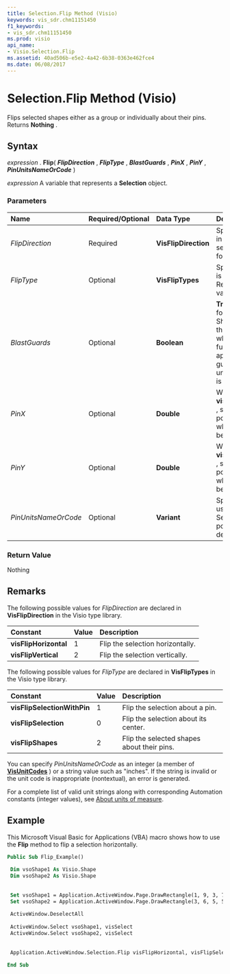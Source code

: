 ```yaml
---
title: Selection.Flip Method (Visio)
keywords: vis_sdr.chm11151450
f1_keywords:
- vis_sdr.chm11151450
ms.prod: visio
api_name:
- Visio.Selection.Flip
ms.assetid: 40ad506b-e5e2-4a42-6b38-0363e462fce4
ms.date: 06/08/2017
---
```



# Selection.Flip Method (Visio)

Flips selected shapes either as a group or individually about their pins. Returns  **Nothing** .


## Syntax

 _expression_ . **Flip**( **_FlipDirection_** , **_FlipType_** , **_BlastGuards_** , **_PinX_** , **_PinY_** , **_PinUnitsNameOrCode_** )

 _expression_ A variable that represents a **Selection** object.


### Parameters



|**Name**|**Required/Optional**|**Data Type**|**Description**|
|:-----|:-----|:-----|:-----|
| _FlipDirection_|Required| **VisFlipDirection**|Specifies the direction in which to flip the selection. See Remarks for possible values.|
| _FlipType_|Optional| **VisFlipTypes**|Specifes how selection is to be flipped. See Remarks for possible values.|
| _BlastGuards_|Optional| **Boolean**| **True** to override formulas in the ShapeSheet of any of the selected shapes to which the GUARD function has been applied; **False** to leave guarded formulas unchanged. The default is **False** .|
| _PinX_|Optional| **Double**|When  _FlipType_ is **visFlipSelectionWithPin** , specifies the X-position of the pin about which the selection is to be flipped.|
| _PinY_|Optional| **Double**|When  _FlipType_ is **visFlipSelectionWithPin** , specifies the Y-position of the pin about which the selection is to be flipped.|
| _PinUnitsNameOrCode_|Optional| **Variant**|Specifies the units to use for  _PinX_ and _PinY_. See Remarks for possible values. The default is inches.|

### Return Value

Nothing


## Remarks

The following possible values for  _FlipDirection_ are declared in **VisFlipDirection** in the Visio type library.



|**Constant**|**Value**|**Description**|
|:-----|:-----|:-----|
| **visFlipHorizontal**|1|Flip the selection horizontally.|
| **visFlipVertical**|2|Flip the selection vertically.|
The following possible values for  _FlipType_ are declared in **VisFlipTypes** in the Visio type library.



|**Constant**|**Value**|**Description**|
|:-----|:-----|:-----|
| **visFlipSelectionWithPin**|1|Flip the selection about a pin.|
| **visFlipSelection**|0|Flip the selection about its center.|
| **visFlipShapes**|2|Flip the selected shapes about their pins.|
You can specify  _PinUnitsNameOrCode_ as an integer (a member of **[VisUnitCodes](Visio.visunitcodes.md)** ) or a string value such as "inches". If the string is invalid or the unit code is inappropriate (nontextual), an error is generated.

For a complete list of valid unit strings along with corresponding Automation constants (integer values), see [About units of measure](http://msdn.microsoft.com/library/b6140312-b8e6-0cf2-9fe0-b14e800216bf%28Office.15%29.aspx).


## Example

This Microsoft Visual Basic for Applications (VBA) macro shows how to use the  **Flip** method to flip a selection horizontally.


```vb
Public Sub Flip_Example() 
 
 Dim vsoShape1 As Visio.Shape 
 Dim vsoShape2 As Visio.Shape 
 
 
 Set vsoShape1 = Application.ActiveWindow.Page.DrawRectangle(1, 9, 3, 7) 
 Set vsoShape2 = Application.ActiveWindow.Page.DrawRectangle(3, 6, 5, 5) 
 
 ActiveWindow.DeselectAll 
 
 ActiveWindow.Select vsoShape1, visSelect 
 ActiveWindow.Select vsoShape2, visSelect 
 
 
 Application.ActiveWindow.Selection.Flip visFlipHorizontal, visFlipSelection, False 
 
End Sub
```


